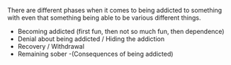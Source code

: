 There are different phases when it comes to being addicted to something with even that something being able to be various different things.
- Becoming addicted (first fun, then not so much fun, then dependence)
- Denial about being addicted / Hiding the addiction
- Recovery / Withdrawal
- Remaining sober
-(Consequences of being addicted)